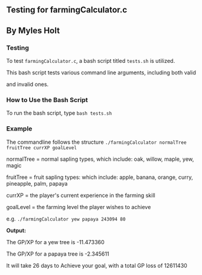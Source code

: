 ## Testing for farmingCalculator.c

## By Myles Holt


### Testing

To test `farmingCalculator.c`, a bash script titled `tests.sh` is utilized.

This bash script tests various command line arguments, including both valid

and invalid ones. 

### How to Use the Bash Script

To run the bash script, type `bash tests.sh`

### Example 

The commandline follows the structure `./farmingCalculator normalTree fruitTree currXP goalLevel`

normalTree = normal sapling types, which include: oak, willow, maple, yew, magic

fruitTree = fruit sapling types: which include: apple, banana, orange, curry, pineapple, palm, papaya

currXP = the player's current experience in the farming skill

goalLevel = the farming level the player wishes to achieve

e.g. `./farmingCalculator yew papaya 243094 80`

**Output:**

The GP/XP for a yew tree is -11.473360

The GP/XP for a papaya tree is -2.345611

It will take 26 days to Achieve your goal, with a total GP loss of 12611430 

